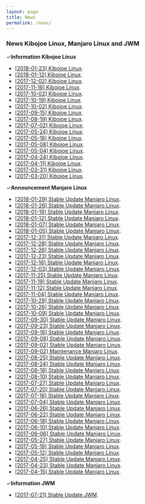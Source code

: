 ```yaml
---
layout: page
title: News
permalink: /news/
---
```


<h3>News Kibojoe Linux, Manjaro Linux and JWM</h3>

✓<strong>Information Kibojoe Linux</strong>

- <a href="http://forum.kibojoe.org/viewtopic.php?f=11&t=128&p=339#p339" target="_blank">[2018-01-23] Kibojoe Linux</a>.
- <a href="http://forum.kibojoe.org/viewtopic.php?f=11&t=115&p=290#p290" target="_blank">[2018-01-12] Kibojoe Linux</a>.
- <a href="http://forum.kibojoe.org/viewtopic.php?f=11&p=267#p267" target="_blank">[2017-12-02] Kibojoe Linux</a>.
- <a href="http://forum.kibojoe.org/viewtopic.php?f=11&t=99&p=260#p260" target="_blank">[2017-11-16] Kibojoe Linux</a>.
- <a href="http://forum.kibojoe.org/viewtopic.php?f=11&t=93&p=250#p250" target="_blank">[2017-10-02] Kibojoe Linux</a>.
- <a href="http://forum.kibojoe.org/viewtopic.php?f=11&t=82&p=212#p212" target="_blank">[2017-10-19] Kibojoe Linux</a>.
- <a href="http://forum.kibojoe.org/viewtopic.php?f=11&t=68&p=153#p153" target="_blank">[2017-10-02] Kibojoe Linux</a>.
- <a href="http://forum.kibojoe.org/viewtopic.php?f=11&t=61" target="_blank">[2017-09-15] Kibojoe Linux</a>.
- <a href="http://forum.kibojoe.org/viewtopic.php?f=11&p=96#p96" target="_blank">[2017-08-19] Kibojoe Linux</a>.
- <a href="http://forum.kibojoe.org/viewtopic.php?f=3&p=58#p58" target="_blank">[2017-07-02] Kibojoe Linux</a>.
- <a href="http://forum.kibojoe.org/viewtopic.php?f=3&t=28&p=50#p50" target="_blank">[2017-05-24] Kibojoe Linux</a>.
- <a href="http://forum.kibojoe.org/viewtopic.php?f=3&t=26&p=47#p47" target="_blank">[2017-05-18] Kibojoe Linux</a>.
- <a href="https://forum.manjaro.org/t/kibojoe-linux-manjaro-linux-re-spin-with-jwm-17-04rc4/21609/70" target="_blank">[2017-05-08] Kibojoe Linux</a>.
- <a href="http://forum.kibojoe.org/viewtopic.php?f=3&p=35#p35" target="_blank">[2017-05-04] Kibojoe Linux</a>.
- <a href="http://forum.kibojoe.org/viewtopic.php?f=3&t=15" target="_blank">[2017-04-24] Kibojoe Linux</a>.
- <a href="http://forum.kibojoe.org/viewtopic.php?f=3&t=10&p=16#p16" target="_blank">[2017-04-11] Kibojoe Linux</a>.
- <a href="http://forum.kibojoe.org/" target="_blank">[2017-03-31] Kibojoe Linux</a>.
- <a href="http://webchat.freenode.net/?channels=kibojoe" target="_blank">[2017-03-20] Kibojoe Linux</a>.

✓<strong>Announcement Manjaro Linux</strong>

- <a href="https://forum.manjaro.org/t/stable-update-2018-01-29-kernels-mesa-xorg-server-browsers-msm-mhwd-gcc/39291" target="_blank">[2018-01-29] Stable Update Manjaro Linux</a>.
- <a href="https://forum.manjaro.org/t/stable-update-2018-01-26-extramodules-nvidia-wine-haskell-python/39059" target="_blank">[2018-01-26] Stable Update Manjaro Linux</a>.
- <a href="https://manjaro.org/2018/01/19/stable-update-2018-01-19-kernels-kde-apps-framework-browsers-virtualbox-systemd-mesa/" target="_blank">[2018-01-19] Stable Update Manjaro Linux</a>.
- <a href="https://manjaro.org/2018/01/12/stable-update-2018-01-12-kernels-microcodes-nvidia-firefox-boost-cleanup/" target="_blank">[2018-01-12] Stable Update Manjaro Linux</a>.
- <a href="https://manjaro.org/2018/01/07/stable-update-2018-01-07-browsers-nvidia-php-compiz-adapta/" target="_blank">[2018-01-07] Stable Update Manjaro Linux</a>.
- <a href="https://manjaro.org/2018/01/05/stable-update-2018-01-05-kernels-kpti-plasma-calamares-tlp/" target="_blank">[2018-01-05] Stable Update Manjaro Linux</a>.
- <a href="https://manjaro.org/2017/12/31/stable-update-2017-12-31-kernels-xorg-server-mesa-compiz-wine-firefox/" target="_blank">[2017-12-31] Stable Update Manjaro Linux</a>.
- <a href="https://manjaro.org/2017/12/28/stable-update-2017-12-28-linux414-calamares-xorg-server-grub-live-theme/" target="_blank">[2017-12-28] Stable Update Manjaro Linux</a>.
- <a href="https://manjaro.org/2017/12/26/stable-update-2017-12-26-kernels-calamares-thunderbird-xfce4-gtk3-xorg-server-qt/" target="_blank">[2017-12-26] Stable Update Manjaro Linux</a>.
- <a href="https://manjaro.org/2017/12/23/stable-update-2017-12-23-kernels-kde-apps-cinnamon-deepin-xorg-libreoffice/" target="_blank">[2017-12-23] Stable Update Manjaro Linux</a>.
- <a href="https://manjaro.org/2017/12/16/stable-update-2017-12-16-kernels-mesa-deepin-firefox-python-haskell/" target="_blank">[2017-12-16] Stable Update Manjaro Linux</a>.
- <a href="https://manjaro.org/2017/12/03/stable-update-2017-12-03-kernels-mesa-firefox-thunderbird-plasma5/" target="_blank">[2017-12-03] Stable Update Manjaro Linux</a>.
- <a href="https://manjaro.org/2017/11/25/stable-update-2017-11-25-kernels-jade-virtualbox-deepin-kernel-v4-15/" target="_blank">[2017-11-25] Stable Update Manjaro Linux</a>.
- <a href="https://manjaro.org/2017/11/19/stable-update-2017-11-19-kernels-deepin-python-haskell-firefox-quantum/" target="_blank">[2017-11-19] Stable Update Manjaro Linux</a>.
- <a href="https://manjaro.org/2017/11/13/stable-update-2017-11-12-kernels-plasma5-deepin-cinnamon-end-of-life-for-32bit-support/" target="_blank">[2017-11-12] Stable Update Manjaro Linux</a>.
- <a href="https://manjaro.org/2017/11/04/stable-update-2017-11-04-kernels-gnome-deepin-mate-mesa-libreoffice/" target="_blank">[2017-11-04] Stable Update Manjaro Linux</a>.
- <a href="https://manjaro.org/2017/10/29/stable-update-2017-10-29-kde-gnome-deepin-firefox-mesa/" target="_blank">[2017-10-29] Stable Update Manjaro Linux</a>.
- <a href="https://manjaro.org/2017/10/26/stable-update-2017-10-26-gnome-kde-deepin-libreoffice-firefox-wine-virtualbox/" target="_blank">[2017-10-26] Stable Update Manjaro Linux</a>.
- <a href="https://manjaro.org/2017/10/09/stable-update-2017-10-09-kernels-mesa-xorg-server-php-python-haskell/" target="_blank">[2017-10-09] Stable Update Manjaro Linux</a>.
- <a href="https://manjaro.org/2017/09/30/stable-update-2017-09-30-timeshift-kernels-nvidia-jade-haskell-jdk9-snap-support/" target="_blank">[2017-09-30] Stable Update Manjaro Linux</a>.
- <a href="https://manjaro.org/2017/09/23/stable-update-2017-09-23-kernels-mesa-pulseaudio-gst-python-haskell/" target="_blank">[2017-09-23] Stable Update Manjaro Linux</a>.
- <a href="https://manjaro.org/2017/09/16/stable-update-2017-09-16-kernels-mesa-virtualbox-pamac-kde-gcc-removal-of-openrc/" target="_blank">[2017-09-16] Stable Update Manjaro Linux</a>.
- <a href="https://manjaro.org/2017/09/08/stable-update-2017-09-08-mesa-kernels-pulseaudio-libreoffice-kde-apps-cinnamon/" target="_blank">[2017-09-08] Stable Update Manjaro Linux</a>.
- <a href="https://manjaro.org/2017/09/02/stable-update-2017-09-02-kernels-calamares-mesa-firefox-python/" target="_blank">[2017-09-02] Stable Update Manjaro Linux</a>.
- <a href="https://manjaro.org/2017/09/02/maintenance-phasing-out-i686-support/" target="_blank">[2017-09-02] Maintenance Manjaro Linux</a>.
- <a href="https://manjaro.org/2017/08/25/stable-update-2017-08-25-thunderbird-pamac-calamares-plasma-5/" target="_blank">[2017-08-25] Stable Update Manjaro Linux</a>.
- <a href="https://manjaro.org/2017/08/24/stable-update-2017-08-24-kernels-firefox-kde-framework-apps-budgie-deepin-wine/" target="_blank">[2017-08-24] Stable Update Manjaro Linux</a>.
- <a href="https://manjaro.org/2017/08/18/stable-update-2017-08-18-kernels-deepin-firefox-xorg-server-mesa-pamac/" target="_blank">[2017-08-18] Stable Update Manjaro Linux</a>.
- <a href="https://manjaro.org/2017/08/10/stable-update-2017-08-10-kernels-libreoffice-systemd-virtualbox/" target="_blank">[2017-08-10] Stable Update Manjaro Linux</a>.
- <a href="https://manjaro.org/2017/07/27/stable-update-2017-07-27-kernels-virtualbox-deepin-mesa/" target="_blank">[2017-07-27] Stable Update Manjaro Linux</a>.
- <a href="https://manjaro.org/2017/07/20/stable-update-2017-07-20-kernels-architect-deepin-kde-apps-toolchain/" target="_blank">[2017-07-20] Stable Update Manjaro Linux</a>.
- <a href="https://manjaro.org/2017/07/16/stable-update-2017-07-16-kernels-deepin-palemoon-kde-framework-xfce4-gtk3/" target="_blank">[2017-07-16] Stable Update Manjaro Linux</a>.
- <a href="https://manjaro.org/2017/07/04/stable-update-2017-07-04-kernels-firefox-mesa-xfce4-gtk3/" target="_blank">[2017-07-04] Stable Update Manjaro Linux</a>.
- <a href="https://manjaro.org/2017/06/26/stable-update-2017-06-26-cinnamon-kernels-libreoffice-haskell/" target="_blank">[2017-06-26] Stable Update Manjaro Linux</a>.
- <a href="https://manjaro.org/2017/06/22/stable-update-2017-06-22-calamares-thus-cinnamon-gstreamer-mesa/" target="_blank">[2017-06-22] Stable Update Manjaro Linux</a>.
- <a href="https://manjaro.org/2017/06/18/stable-update-2017-06-18-kernels-plasma-kde-apps-firefox-thunderbird-mesa/" target="_blank">[2017-06-18] Stable Update Manjaro Linux</a>.
- <a href="https://manjaro.org/2017/06/10/stable-update-2017-06-10-plasma-v5-10-1-kernels-mesa-v17-1-2-calamares/" target="_blank">[2017-06-10] Stable Update Manjaro Linux</a>.
- <a href="https://manjaro.org/2017/06/06/stable-update-2017-06-06-plasma-5-boost-deepin-mesa-gcc/" target="_blank">[2017-06-06] Stable Update Manjaro Linux</a>.
- <a href="https://manjaro.org/2017/05/27/stable-update-2017-05-27-kernels-cinnamon-firefox-mesa-openssl-kodi/" target="_blank">[2017-05-27] Stable Update Manjaro Linux</a>.
- <a href="https://manjaro.org/2017/05/19/stable-update-2017-05-19-kernels-libreoffice-mesa-thunderbird-cinnamon/" target="_blank">[2017-05-19] Stable Update Manjaro Linux</a>.
- <a href="https://manjaro.org/2017/05/12/stable-update-2017-05-12-kernels-kde-kde-apps-gnome-browsers/" target="_blank">[2017-05-12] Stable Update Manjaro Linux</a>.
- <a href="https://manjaro.org/2017/04/25/stable-update-2017-04-25-firefox-kde-apps-haskell-virtualbox/" target="_blank">[2017-04-25] Stable Update Manjaro Linux</a>.
- <a href="https://manjaro.org/2017/04/23/stable-update-2017-04-23-kernels-kde-framework-mesa-budgie/" target="_blank">[2017-04-23] Stable Update Manjaro Linux</a>.
- <a href="https://manjaro.org/2017/04/15/stable-update-2017-04-15-kernels-thunderbird-firefox-libreoffice/" target="_blank">[2017-04-15] Stable Update Manjaro Linux</a>.

✓<strong>Information JWM</strong>

- <a href="http://forum.kibojoe.org/viewtopic.php?f=13&p=75&sid=32ff4c16d74b3461f85e2b669acac0ac#p75" target="_blank">[2017-07-21] Stable Update JWM</a>.
